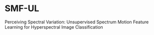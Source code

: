 # SMF-UL
Perceiving Spectral Variation: Unsupervised Spectrum Motion Feature Learning for Hyperspectral Image Classification
